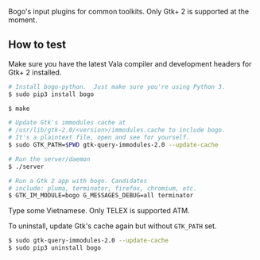 Bogo's input plugins for common toolkits.  Only Gtk+ 2 is supported at
the moment.

## How to test

Make sure you have the latest Vala compiler and development headers
for Gtk+ 2 installed.

```bash
# Install bogo-python.  Just make sure you're using Python 3.
$ sudo pip3 install bogo

$ make

# Update Gtk's immodules cache at
# /usr/lib/gtk-2.0/<version>/immodules.cache to include bogo.
# It's a plaintext file, open and see for yourself.
$ sudo GTK_PATH=$PWD gtk-query-immodules-2.0 --update-cache

# Run the server/daemon
$ ./server

# Run a Gtk 2 app with bogo. Candidates
# include: pluma, terminator, firefox, chromium, etc.
$ GTK_IM_MODULE=bogo G_MESSAGES_DEBUG=all terminator
```

Type some Vietnamese.  Only TELEX is supported ATM.

To uninstall, update Gtk's cache again but without `GTK_PATH` set.

```bash
$ sudo gtk-query-immodules-2.0 --update-cache
$ sudo pip3 uninstall bogo
```
